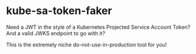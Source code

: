 # kube-sa-token-faker

Need a JWT in the style of a Kubernetes Projected Service Account Token? And a
valid JWKS endpoint to go with it?

This is the extremely niche do-not-use-in-production tool for you!